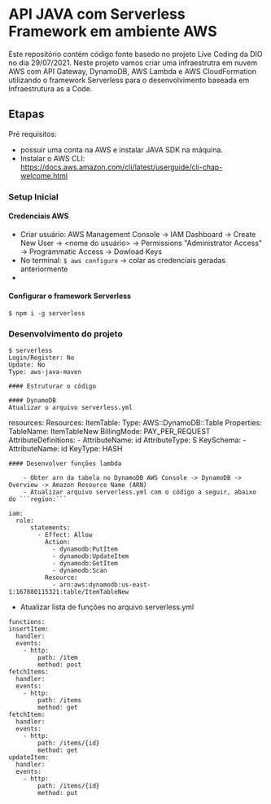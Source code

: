 <!--
title: 'AWS Simple HTTP Endpoint example in JAVA'
description: 'This template demonstrates how to make a simple REST API with JAVA running on AWS Lambda and API Gateway using the traditional Serverless Framework.'
layout: Doc
framework: v2
platform: AWS
language: JAVA
authorLink: 'https://github.com/serverless'
authorName: 'Serverless, inc.'
authorAvatar: 'https://avatars1.githubusercontent.com/u/13742415?s=200&v=4'
-->

# API JAVA com Serverless Framework em ambiente AWS

Este repositório contém código fonte basedo no projeto Live Coding da DIO no dia 29/07/2021. Neste projeto vamos criar uma infraestrutra em nuvem AWS com API Gateway, DynamoDB, AWS Lambda e AWS CloudFormation utilizando o framework Serverless para o desenvolvimento baseada em Infraestrutura as a Code.

## Etapas

Pré requisitos: 
 - possuir uma conta na AWS e instalar JAVA SDK na máquina.
 - Instalar o AWS CLI: https://docs.aws.amazon.com/cli/latest/userguide/cli-chap-welcome.html

### Setup Inicial

#### Credenciais AWS

- Criar usuário: AWS Management Console -> IAM Dashboard -> Create New User -> <nome do usuário> -> Permissions "Administrator Access" -> Programmatic Access -> Dowload Keys
- No terminal: ```$ aws configure``` -> colar as credenciais geradas anteriormente
- 
#### Configurar o framework Serverless
```$ npm i -g serverless```

### Desenvolvimento do projeto
 
```
$ serverless
Login/Register: No
Update: No
Type: aws-java-maven

#### Estruturar o código

#### DynamoDB
Atualizar o arquivo serverless.yml
```
resources:
  Resources:
    ItemTable:
      Type: AWS::DynamoDB::Table
      Properties:
          TableName: ItemTableNew
          BillingMode: PAY_PER_REQUEST
          AttributeDefinitions:
            - AttributeName: id
              AttributeType: S
          KeySchema:
            - AttributeName: id
              KeyType: HASH
```
#### Desenvolver funções lambda
	
 	- Obter arn da tabela no DynamoDB AWS Console -> DynamoDB -> Overview -> Amazon Resource Name (ARN)
	- Atualizar arquivo serverless.yml com o código a seguir, abaixo do ```region:```
  ```
	iam:
      role:
          statements:
            - Effect: Allow
              Action:
                - dynamodb:PutItem
                - dynamodb:UpdateItem
                - dynamodb:GetItem
                - dynamodb:Scan
              Resource:
                - arn:aws:dynamodb:us-east-1:167880115321:table/ItemTableNew
     
  - Atualizar lista de funções no arquivo serverless.yml
  ```
  functions:  
  insertItem:
    handler: 
    events:
      - http:
          path: /item
          method: post
  fetchItems:
    handler: 
    events:
      - http:
          path: /items
          method: get
  fetchItem:
    handler: 
    events:
      - http:
          path: /items/{id}
          method: get
  updateItem:
    handler: 
    events:
      - http:
          path: /items/{id}
          method: put
  ```


